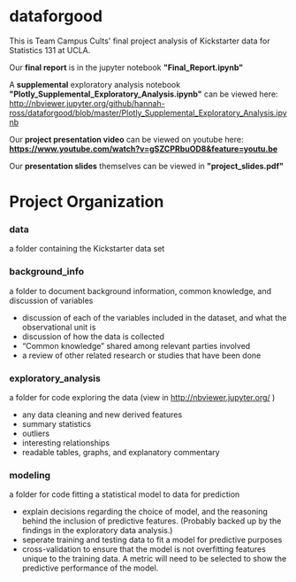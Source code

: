 # dataforgood 
This is Team Campus Cults' final project analysis of Kickstarter data for Statistics 131 at UCLA.

Our **final report** is in the jupyter notebook  **"Final_Report.ipynb"**

A **supplemental** exploratory analysis notebook **"Plotly_Supplemental_Exploratory_Analysis.ipynb"** can be viewed here: http://nbviewer.jupyter.org/github/hannah-ross/dataforgood/blob/master/Plotly_Supplemental_Exploratory_Analysis.ipynb 

Our **project presentation video** can be viewed on youtube here: **https://www.youtube.com/watch?v=gSZCPRbuOD8&feature=youtu.be**

Our **presentation slides** themselves can be viewed in **"project_slides.pdf"**

# Project Organization
### data
a folder containing the Kickstarter data set

### background_info
a folder to document background information, common knowledge, and discussion of variables
- discussion of each of the variables included in the dataset, and what the observational unit is
- discussion of how the data is collected
- “Common knowledge” shared among relevant parties involved
- a review of other related research or studies that have been done

### exploratory_analysis
a folder for code exploring the data  (view in http://nbviewer.jupyter.org/ )
- any data cleaning and new derived features
- summary statistics
- outliers
- interesting relationships
- readable tables, graphs, and explanatory commentary

### modeling
a folder for code fitting a statistical model to data for prediction
- explain decisions regarding the choice of model, and the reasoning behind the inclusion of predictive features. (Probably backed up by the findings in the exploratory data analysis.)
- seperate training and testing data to fit a model for predictive purposes
- cross-validation to ensure that the model is not overfitting features unique to the training data. A metric will need to be selected to show the predictive performance of the model.
